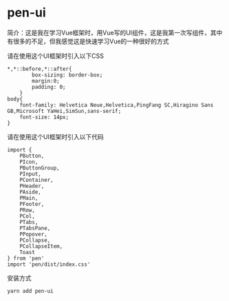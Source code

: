 # pen-ui

简介：这是我在学习Vue框架时，用Vue写的UI组件，这是我第一次写组件，其中有很多的不足，但我感觉这是快速学习Vue的一种很好的方式

请在使用这个UI框架时引入以下CSS
```
*,*::before,*::after{
        box-sizing: border-box;
        margin:0;
        padding: 0;
    }
body{
    font-family: Helvetica Neue,Helvetica,PingFang SC,Hiragino Sans GB,Microsoft YaHei,SimSun,sans-serif;
    font-size: 14px;
}
```
请在使用这个UI框架时引入以下代码
```
import {
    PButton,
    PIcon,
    PButtonGroup,
    PInput,
    PContainer,
    PHeader,
    PAside,
    PMain,
    PFooter,
    PRow,
    PCol,
    PTabs,
    PTabsPane,
    PPopover,
    PCollapse,
    PCollapseItem,
    Toast
} from 'pen'
import 'pen/dist/index.css'
```

安装方式
```
yarn add pen-ui
```